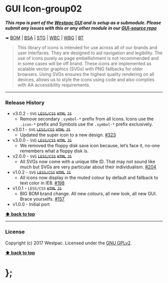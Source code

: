 GUI Icon-group02
================

***This repo is part of the [Westpac GUI](http://gel.westpacgroup.com.au/GUI/) and is setup as a submodule. Please submit any issues with this or any other
module in our [GUI-source repo](https://github.com/WestpacCXTeam/GUI-source/issues)***

➠
[BOM](http://westpaccxteam.github.io/GUI-icons-group02/tests/BOM/) |
[BSA](http://westpaccxteam.github.io/GUI-icons-group02/tests/BSA/) |
[STG](http://westpaccxteam.github.io/GUI-icons-group02/tests/STG/) |
[WBC](http://westpaccxteam.github.io/GUI-icons-group02/tests/WBC/) |
[WBG](http://westpaccxteam.github.io/GUI-icons-group02/tests/WBG/) |
[BT](http://westpaccxteam.github.io/GUI-icons-group02/tests/BT/)

> This library of icons is intended for use across all of our brands and user interfaces. They are designed to aid navigation and legibility. The use of icons
> purely as page embellishment is not recommended and in some cases will be off brand. These icons are implemented as scalable vector graphics (SVGs) with
> PNG fallbacks for older browsers. Using SVGs ensures the highest quality rendering on all devices, allows us to style the icons using code and also
> complies with AA accessibility requirements.

----------------------------------------------------------------------------------------------------------------------------------------------------------------


### Release History

* v3.0.2 - `SVG` ~~`LESS/CSS`~~ ~~`HTML`~~ ~~`JS`~~
	* Remove secondary `.symbol-*` prefix from all Icons. Icons use the `.icon-*` prefix and Symbols use the `.symbol-*` prefix exclusively.
* v3.0.1 - `SVG` ~~`LESS/CSS`~~ ~~`HTML`~~ ~~`JS`~~
	* Updated the super icon to a new design.
		[#323](https://github.com/WestpacCXTeam/GUI-source/issues/323)
* v3.0.0 - `SVG` ~~`LESS/CSS`~~ ~~`HTML`~~ ~~`JS`~~
	* We removed the floppy disk save icon because, let’s face it, no-one remembers what a floppy disk is.
* v2.0.0 - `SVG` ~~`LESS/CSS`~~ ~~`HTML`~~ ~~`JS`~~
	* All SVGs now come with a unique title ID. That may not sound like much but SVGs are very particular about their individualism.
		[#204](https://github.com/WestpacCXTeam/GUI-source/issues/204)
* v1.0.2 - `SVG` ~~`LESS/CSS`~~ ~~`HTML`~~ ~~`JS`~~
	* All icons now display in the muted colour by default and fallback to text color in IE8.
		[#198](https://github.com/WestpacCXTeam/GUI-source/issues/198)
* v1.0.1 - `LESS/CSS` ~~`HTML`~~ ~~`JS`~~
	* BIG BOM brand change. All new colours, all new look, all new GUI. Brace yourselfs.
		[#157](https://github.com/WestpacCXTeam/GUI-source/issues/157)
* v1.0.0 - Initial port

**[⬆ back to top](#content)**


----------------------------------------------------------------------------------------------------------------------------------------------------------------


### License

Copyright (c) 2017 Westpac. Licensed under the [GNU GPLv2](https://raw.githubusercontent.com/WestpacCXTeam/GUI-icons-group02/master/LICENSE).

**[⬆ back to top](#content)**

# };